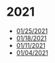 # 2021

* [01/25/2021](0125.md)
* [01/18/2021](0118.md)
* [01/11/2021](0111.md)
* [01/04/2021](0104.md)

